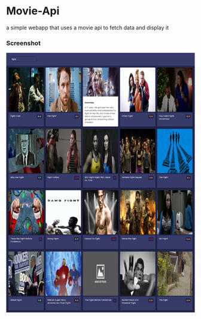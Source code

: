 # Movie-Api
a simple webapp that uses a movie api to fetch data and display it 

### Screenshot
![Desktop](MovieWebapp.png)
